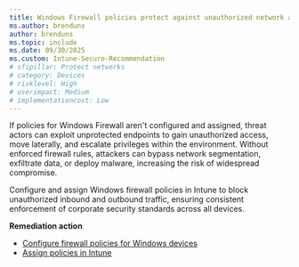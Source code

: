 ```yaml
---
title: Windows Firewall policies protect against unauthorized network access
ms.author: brenduns
author: brenduns
ms.topic: include
ms.date: 09/30/2025
ms.custom: Intune-Secure-Recommendation
# sfipillar: Protect networks
# category: Devices
# risklevel: High
# userimpact: Medium
# implementationcost: Low
---
```

If policies for Windows Firewall aren't configured and assigned, threat actors can exploit unprotected endpoints to gain unauthorized access, move laterally, and escalate privileges within the environment. Without enforced firewall rules, attackers can bypass network segmentation, exfiltrate data, or deploy malware, increasing the risk of widespread compromise.

Configure and assign Windows firewall policies in Intune to block unauthorized inbound and outbound traffic, ensuring consistent enforcement of corporate security standards across all devices.

**Remediation action**

- [Configure firewall policies for Windows devices](/intune/intune-service/protect/endpoint-security-firewall-policy)
- [Assign policies in Intune](/intune/intune-service/configuration/device-profile-assign)
